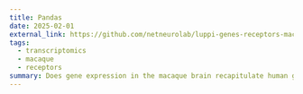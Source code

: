 ```yaml
---
title: Pandas
date: 2025-02-01
external_link: https://github.com/netneurolab/luppi-genes-receptors-macaque
tags:
  - transcriptomics
  - macaque
  - receptors
summary: Does gene expression in the macaque brain recapitulate human gene expression? Does it recapitulate macaque receptor density? [Science Advances paper](https://doi.com/10.1126/sciadv.ads696)
---
```

<!--more-->
